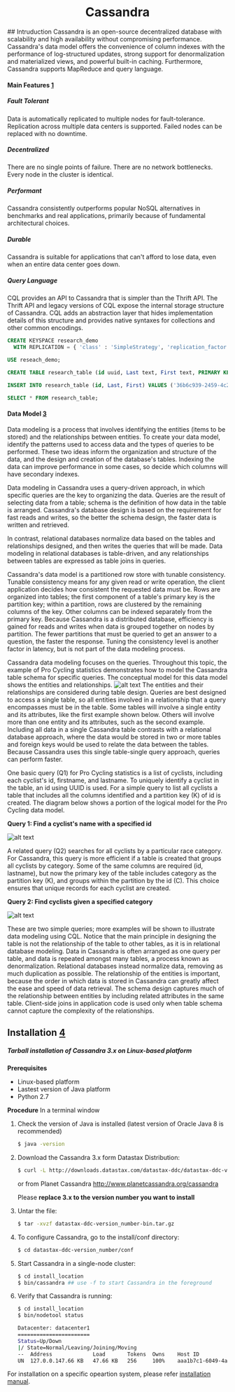 <h1 align='center'> Cassandra </h1> 
## Intruduction
Cassandra is an open-source decentralized database with scalability and high availability without compromising performance. Cassandra's data model offers the convenience of column indexes with the performance of log-structured updates, strong support for denormalization and materialized views, and powerful built-in caching. Furthermore, Cassandra supports MapReduce and query language. 

#### Main Features [1]
##### Fault Tolerant
Data is automatically replicated to multiple nodes for fault-tolerance. Replication across multiple data centers is supported. Failed nodes can be replaced with no downtime.

##### Decentralized
There are no single points of failure. There are no network bottlenecks. Every node in the cluster is identical.

##### Performant
Cassandra consistently outperforms popular NoSQL alternatives in benchmarks and real applications, primarily because of fundamental architectural choices.

##### Durable
Cassandra is suitable for applications that can't afford to lose data, even when an entire data center goes down.

##### Query Language
CQL provides an API to Cassandra that is simpler than the Thrift API. The Thrift API and legacy versions of CQL expose the internal storage structure of Cassandra. CQL adds an abstraction layer that hides implementation details of this structure and provides native syntaxes for collections and other common encodings.
```sql
CREATE KEYSPACE research_demo
  WITH REPLICATION = { 'class' : 'SimpleStrategy', 'replication_factor' : 3 };

USE reseach_demo;

CREATE TABLE research_table (id uuid, Last text, First text, PRIMARY KEY(id));

INSERT INTO research_table (id, Last, First) VALUES ('36b6c939-2459-4c24-a1ed-84269ebcd7a1', 'Anderson', 'Thomas');

SELECT * FROM research_table;
```

#### Data Model [3]

<!--(
##### Keyspace [2]
The outermost grouping of data, similar to a schema in a relational database. All tables go inside a keyspace. A keyspace is the defining container for replication.

##### Table [2]
A table stores data based on a primary key, which consists of a partition key and optional clustering columns.
  * A partition key defines the node on which the data is stored.
  * A clustering column defines the order of data stored in a row.
  * A primary key is used to access the data in the table.
  ![alt text](http://docs.datastax.com/en/landing_page/doc/landing_page/images/table.png "Table In Cassandra")
)-->
Data modeling is a process that involves identifying the entities (items to be stored) and the relationships between entities. To create your data model, identify the patterns used to access data and the types of queries to be performed. These two ideas inform the organization and structure of the data, and the design and creation of the database's tables. Indexing the data can improve performance in some cases, so decide which columns will have secondary indexes.

Data modeling in Cassandra uses a query-driven approach, in which specific queries are the key to organizing the data. Queries are the result of selecting data from a table; schema is the definition of how data in the table is arranged. Cassandra's database design is based on the requirement for fast reads and writes, so the better the schema design, the faster data is written and retrieved.

In contrast, relational databases normalize data based on the tables and relationships designed, and then writes the queries that will be made. Data modeling in relational databases is table-driven, and any relationships between tables are expressed as table joins in queries.

Cassandra's data model is a partitioned row store with tunable consistency. Tunable consistency means for any given read or write operation, the client application decides how consistent the requested data must be. Rows are organized into tables; the first component of a table's primary key is the partition key; within a partition, rows are clustered by the remaining columns of the key. Other columns can be indexed separately from the primary key. Because Cassandra is a distributed database, efficiency is gained for reads and writes when data is grouped together on nodes by partition. The fewer partitions that must be queried to get an answer to a question, the faster the response. Tuning the consistency level is another factor in latency, but is not part of the data modeling process.

Cassandra data modeling focuses on the queries. Throughout this topic, the example of Pro Cycling statistics demonstrates how to model the Cassandra table schema for specific queries. The conceptual model for this data model shows the entities and relationships.
![alt text](http://docs.datastax.com/en/cql/3.3/cql/images/cyclist-conceptual.png )
The entities and their relationships are considered during table design. Queries are best designed to access a single table, so all entities involved in a relationship that a query encompasses must be in the table. Some tables will involve a single entity and its attributes, like the first example shown below. Others will involve more than one entity and its attributes, such as the second example. Including all data in a single Cassandra table contrasts with a relational database approach, where the data would be stored in two or more tables and foreign keys would be used to relate the data between the tables. Because Cassandra uses this single table-single query approach, queries can perform faster.

One basic query (Q1) for Pro Cycling statistics is a list of cyclists, including each cyclist's id, firstname, and lastname. To uniquely identify a cyclist in the table, an id using UUID is used. For a simple query to list all cyclists a table that includes all the columns identified and a partition key (K) of id is created. The diagram below shows a portion of the logical model for the Pro Cycling data model.

**Query 1: Find a cyclist's name with a specified id**

![alt text](http://docs.datastax.com/en/cql/3.3/cql/images/cyclist-logical-Q1.png)

A related query (Q2) searches for all cyclists by a particular race category. For Cassandra, this query is more efficient if a table is created that groups all cyclists by category. Some of the same columns are required (id, lastname), but now the primary key of the table includes category as the partition key (K), and groups within the partition by the id (C). This choice ensures that unique records for each cyclist are created.

**Query 2: Find cyclists given a specified category**

![alt text](http://docs.datastax.com/en/cql/3.3/cql/images/cyclist-logical-Q2.png)

These are two simple queries; more examples will be shown to illustrate data modeling using CQL.
Notice that the main principle in designing the table is not the relationship of the table to other tables, as it is in relational database modeling. Data in Cassandra is often arranged as one query per table, and data is repeated amongst many tables, a process known as denormalization. Relational databases instead normalize data, removing as much duplication as possible. The relationship of the entities is important, because the order in which data is stored in Cassandra can greatly affect the ease and speed of data retrieval. The schema design captures much of the relationship between entities by including related attributes in the same table. Client-side joins in application code is used only when table schema cannot capture the complexity of the relationships.


## Installation [4]
##### Tarball installation of Cassandra 3.x on Linux-based platform
**Prerequisites**
  * Linux-based platform
  * Lastest version of Java platform
  * Python 2.7

**Procedure**
In a terminal window
1. Check the version of Java is installed (latest version of Oracle Java 8 is recommended)
    ```bash
    $ java -version
    ```
    
2. Download the Cassandra 3.x form Datastax Distribution:
    ```bash
    $ curl -L http://downloads.datastax.com/datastax-ddc/datastax-ddc-version_number-bin.tar.gz | tar xz
    ```  
    or from Planet Cassandra http://www.planetcassandra.org/cassandra  
    
    Please **replace 3.x to the version number you want to install**
3. Untar the file:

   ```bash
   $ tar -xvzf datastax-ddc-version_number-bin.tar.gz
   ```

4. To configure Cassandra, go to the install/conf directory:

    ```bash
    $ cd datastax-ddc-version_number/conf
    ```

5. Start Cassandra in a single-node cluster:

    ```bash
    $ cd install_location
    $ bin/cassandra ## use -f to start Cassandra in the foreground
    ```

6. Verify that Cassandra is running:

    ```bash
    $ cd install_location
    $ bin/nodetool status
    ```
    ```bash
    Datacenter: datacenter1
    =======================
    Status=Up/Down 
    |/ State=Normal/Leaving/Joining/Moving
    --  Address             Load       Tokens  Owns    Host ID                                   Rack
    UN  127.0.0.147.66 KB   47.66 KB   256     100%    aaa1b7c1-6049-4a08-ad3e-3697a0e30e10  rack1
    ```

For installation on a specific opeartion system, please refer [installation manual].

   

[1]: http://cassandra.apache.org
[2]: http://docs.datastax.com/en/landing_page/doc/landing_page/dataModeling.html
[3]: http://docs.datastax.com/en/cql/3.3/cql/ddl/dataModelingApproach.html
[4]: http://docs.datastax.com/en/cassandra/3.x/cassandra/install/installTarball.html
[installation manual]: http://docs.datastax.com/en/cassandra/3.x/cassandra/install/installTOC.html